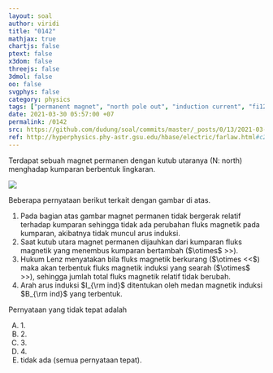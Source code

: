 ```yaml
---
layout: soal
author: viridi
title: "0142"
mathjax: true
chartjs: false
ptext: false
x3dom: false
threejs: false
3dmol: false
oo: false
svgphys: false
category: physics
tags: ["permanent magnet", "north pole out", "induction current", "fi1202", "2020-1"]
date: 2021-03-30 05:57:00 +07
permalink: /0142
src: https://github.com/dudung/soal/commits/master/_posts/0/13/2021-03-30-magnet-north-pole-out.md
ref: http://hyperphysics.phy-astr.gsu.edu/hbase/electric/farlaw.html#c2
---
```

Terdapat sebuah magnet permanen dengan kutub utaranya (N: north) menghadap kumparan berbentuk lingkaran.

![]({{site.baseurl}}/assets/img/0/14/0142.png)

Beberapa pernyataan berikut terkait dengan gambar di atas.

<ol>
<li>Pada bagian atas gambar magnet permanen tidak bergerak relatif terhadap kumparan sehingga tidak ada perubahan fluks magnetik pada kumparan, akibatnya tidak muncul arus induksi.</li>
<li>Saat kutub utara magnet permanen dijauhkan dari kumparan fluks magnetik yang menembus kumparan bertambah ($\otimes$ >>).
</li>
<li>Hukum Lenz menyatakan bila fluks magnetik berkurang ($\otimes <<$) maka akan terbentuk fluks magnetik induksi yang searah ($\otimes$ >>), sehingga jumlah total fluks magnetik relatif tidak berubah.</li>
<li>Arah arus induksi $I_{\rm ind}$ ditentukan oleh medan magnetik induksi $B_{\rm ind}$ yang terbentuk.</li>
</ol>

Pernyataan yang tidak tepat adalah

<ol type="A">
<li>1.
<li>2.
<li>3.
<li>4.
<li>tidak ada (semua pernyataan tepat).
